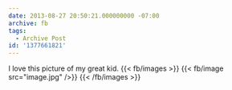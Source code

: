 ```yaml
---
date: 2013-08-27 20:50:21.000000000 -07:00
archive: fb
tags: 
  - Archive Post
id: '1377661821'
---
```


I love this picture of my great kid.
{{< fb/images >}}
{{< fb/image src="image.jpg" />}}
{{< /fb/images >}}
